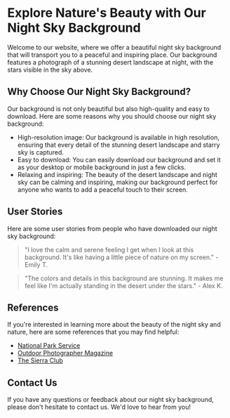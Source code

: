 <!--font:Montserrat-->

# Explore Nature's Beauty with Our Night Sky Background

Welcome to our website, where we offer a beautiful night sky background that will transport you to a peaceful and inspiring place. Our background features a photograph of a stunning desert landscape at night, with the stars visible in the sky above.

## Why Choose Our Night Sky Background?

Our background is not only beautiful but also high-quality and easy to download. Here are some reasons why you should choose our night sky background:

- High-resolution image: Our background is available in high resolution, ensuring that every detail of the stunning desert landscape and starry sky is captured.
- Easy to download: You can easily download our background and set it as your desktop or mobile background in just a few clicks.
- Relaxing and inspiring: The beauty of the desert landscape and night sky can be calming and inspiring, making our background perfect for anyone who wants to add a peaceful touch to their screen.

## User Stories

Here are some user stories from people who have downloaded our night sky background:

> "I love the calm and serene feeling I get when I look at this background. It's like having a little piece of nature on my screen." - Emily T.

> "The colors and details in this background are stunning. It makes me feel like I'm actually standing in the desert under the stars." - Alex K.

## References

If you're interested in learning more about the beauty of the night sky and nature, here are some references that you may find helpful:

- [National Park Service](#)
- [Outdoor Photographer Magazine](#)
- [The Sierra Club](#)

## Contact Us

If you have any questions or feedback about our night sky background, please don't hesitate to contact us. We'd love to hear from you!

<!--

Write me content for website with wallpaper which alt text is:

"A photograph of a desert landscape at night, with the stars visible in the sky above."

The name/title of the page should not be 1:1 copy of the alt text but rather a real content of the website which is using this wallpaper.

- Use markdown format 
- Start with heading
- Heading should be short and concise
- The content should look like a real website 
- The website should not be about the wallpaper, wallpaper is just a related background
- Heading should be contain work "wallpaper" or "background"
- Include real sections like references, contact, user stories, etc. use things relevant to the page purpose.
- Feel free to use structure like headings, bullets, numbering, blockquotes, paragraphs, horizontal lines, etc.
- You can use formatting like bold or _italic_
- You can include UTF-8 emojis
- Links should be only #hash anchors (and you can refer to the document itself)
- Do not include images


---


# Night Sky Wallpaper: Bring the Beauty of the Stars to Your Screen

Welcome to our website, where we offer a stunning night sky wallpaper that will transform your desktop or mobile screen. Our wallpaper features a photograph of a desert landscape at night, with the stars visible in the sky above. 

## Why Choose Our Night Sky Wallpaper?

Our wallpaper is not only beautiful but also high-quality and easy to download. Here are some reasons why you should choose our night sky wallpaper:

- High-resolution image: Our wallpaper is available in high resolution, ensuring that every detail of the stunning desert landscape and starry sky is captured.
- Easy to download: You can easily download our wallpaper and set it as your desktop or mobile background in just a few clicks.
- Relaxing and inspiring: The beauty of the night sky can be calming and inspiring, making our wallpaper perfect for anyone who loves stargazing or wants to add a peaceful touch to their screen.

## User Stories

Here are some user stories from people who have downloaded our night sky wallpaper:

> "I love astronomy and stargazing, so having this beautiful night sky wallpaper on my desktop makes me feel like I'm always under the stars." - John D.

> "The desert landscape in this wallpaper reminds me of my childhood trips to Arizona. Seeing it on my screen brings back so many happy memories." - Sarah L.

## References

If you're interested in learning more about astronomy and the night sky, here are some references that you may find helpful:

- [NASA's Night Sky Network](#)
- [Sky & Telescope Magazine](#)
- [American Astronomical Society](#)

## Contact Us

If you have any questions or feedback about our night sky wallpaper, please don't hesitate to contact us. We'd love to hear from you!


---


Heading should not include word "wallpaper". The website should not be about the wallpaper itself, wallpaper is just a related background, rewrite whole content.


---


# Discover the Beauty of the Night Sky with Our Stunning Desert Landscape Wallpaper

Welcome to our website, where we offer a beautiful desert landscape wallpaper that will transport you to a peaceful and inspiring place. Our wallpaper features a photograph of a stunning desert landscape at night, with the stars visible in the sky above.

## Why Choose Our Desert Landscape Wallpaper?

Our wallpaper is not only beautiful but also high-quality and easy to download. Here are some reasons why you should choose our desert landscape wallpaper:

- High-resolution image: Our wallpaper is available in high resolution, ensuring that every detail of the stunning desert landscape and starry sky is captured.
- Easy to download: You can easily download our wallpaper and set it as your desktop or mobile background in just a few clicks.
- Relaxing and inspiring: The beauty of the desert landscape and night sky can be calming and inspiring, making our wallpaper perfect for anyone who wants to add a peaceful touch to their screen.

## User Stories

Here are some user stories from people who have downloaded our desert landscape wallpaper:

> "I love the calm and serene feeling I get when I look at this wallpaper. It's like having a little piece of nature on my screen." - Emily T.

> "The colors and details in this wallpaper are stunning. It makes me feel like I'm actually standing in the desert under the stars." - Alex K.

## References

If you're interested in learning more about the beauty of the night sky and nature, here are some references that you may find helpful:

- [National Park Service](#)
- [Outdoor Photographer Magazine](#)
- [The Sierra Club](#)

## Contact Us

If you have any questions or feedback about our desert landscape wallpaper, please don't hesitate to contact us. We'd love to hear from you!


---


Heading should not include word "wallpaper". The website should not be about the wallpaper itself, wallpaper is just a related background, rewrite whole content.


---


# Discover the Beauty of Nature with Our Stunning Night Sky Background

Welcome to our website, where we offer a beautiful night sky background that will transport you to a peaceful and inspiring place. Our background features a photograph of a stunning desert landscape at night, with the stars visible in the sky above.

## Why Choose Our Night Sky Background?

Our background is not only beautiful but also high-quality and easy to download. Here are some reasons why you should choose our night sky background:

- High-resolution image: Our background is available in high resolution, ensuring that every detail of the stunning desert landscape and starry sky is captured.
- Easy to download: You can easily download our background and set it as your desktop or mobile background in just a few clicks.
- Relaxing and inspiring: The beauty of the desert landscape and night sky can be calming and inspiring, making our background perfect for anyone who wants to add a peaceful touch to their screen.

## User Stories

Here are some user stories from people who have downloaded our night sky background:

> "I love the calm and serene feeling I get when I look at this background. It's like having a little piece of nature on my screen." - Emily T.

> "The colors and details in this background are stunning. It makes me feel like I'm actually standing in the desert under the stars." - Alex K.

## References

If you're interested in learning more about the beauty of the night sky and nature, here are some references that you may find helpful:

- [National Park Service](#)
- [Outdoor Photographer Magazine](#)
- [The Sierra Club](#)

## Contact Us

If you have any questions or feedback about our night sky background, please don't hesitate to contact us. We'd love to hear from you!


---


Write me a Google font which is best fitting for the website.

Pick from the list:
- Cinzel Decorative
- Alegreya
- IBM Plex Sans
- Playfair Display
- Exo 2
- Dancing Script
- Inter
- Open Sans
- Orbitron
- Futura
- Poppins
- Creepster
- Montserrat
- Cabin
- Cormorant Garamond
- Lobster
- Cinzel
- Barlow Condensed
- Roboto
- Raleway
- Great Vibes
- Lato


Write just the font name nothing else.


---


I recommend using "Montserrat" for the website.

-->
